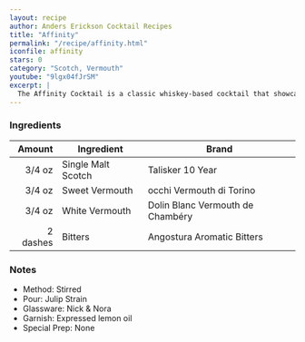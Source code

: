 ```yaml
---
layout: recipe
author: Anders Erickson Cocktail Recipes
title: "Affinity"
permalink: "/recipe/affinity.html"
iconfile: affinity
stars: 0
category: "Scotch, Vermouth"
youtube: "9lgx04fJrSM"
excerpt: |
  The Affinity Cocktail is a classic whiskey-based cocktail that showcases the balance and harmony of its ingredients. It's a refined and sophisticated drink that's perfect for any occasion.
---
```


### Ingredients

|   Amount | Ingredient         | Brand                            |
| -------: | ------------------ | -------------------------------- |
|   3/4 oz | Single Malt Scotch | Talisker 10 Year                 |
|   3/4 oz | Sweet Vermouth     | occhi Vermouth di Torino         |
|   3/4 oz | White Vermouth     | Dolin Blanc Vermouth de Chambéry |
| 2 dashes | Bitters            | Angostura Aromatic Bitters       |

### Notes

- Method: Stirred
- Pour: Julip Strain
- Glassware: Nick & Nora
- Garnish: Expressed lemon oil
- Special Prep: None
